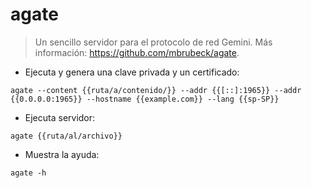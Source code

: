 # agate

> Un sencillo servidor para el protocolo de red Gemini.
> Más información: <https://github.com/mbrubeck/agate>.

- Ejecuta y genera una clave privada y un certificado:

`agate --content {{ruta/a/contenido/}} --addr {{[::]:1965}} --addr {{0.0.0.0:1965}} --hostname {{example.com}} --lang {{sp-SP}}`

- Ejecuta servidor:

`agate {{ruta/al/archivo}}`

- Muestra la ayuda:

`agate -h`
